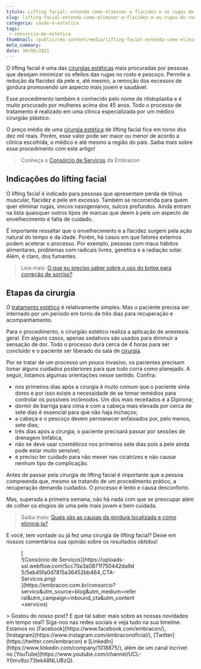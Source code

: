 ```yaml
---
titulo: Lifting facial: entenda como eliminar a flacidez e as rugas do rosto
slug: lifting-facial-entenda-como-eliminar-a-flacidez-e-as-rugas-do-rosto
categoria: saude-e-estetica
tags:
 - consorcio-de-estetica
thumbnail: /public/cms-content/media/lifting-facial-entenda-como-eliminar-a-flacidez-e-as-rugas-do-rosto.jpeg
meta_summary: 
date: 30/09/2021
---
```

O lifting facial é uma das [cirurgias estéticas](https://www.embracon.com.br/blog/tudo-sobre-o-consorcio-de-cirurgia-plastica-embracon) mais procuradas por pessoas que desejam minimizar os efeitos das rugas no rosto e pescoço. Permite a redução da flacidez da pele e, até mesmo, a remoção dos excessos de gordura promovendo um aspecto mais jovem e saudável.

Esse procedimento também é conhecido pelo nome de ritidoplastia e é muito procurado por mulheres acima dos 45 anos. Todo o processo de tratamento é realizado em uma clínica especializada por um médico cirurgião plástico.

O preço médio de uma [cirurgia estética](https://www.embracon.com.br/blog/o-que-e-e-como-funciona-o-consorcio-para-cirurgia) de lifting facial fica em torno dos dez mil reais. Porém, esse valor pode ser maior ou menor de acordo a clínica escolhida, o médico e até mesmo a região do país. Saiba mais sobre esse procedimento com este artigo!

> Conheça o [Consórcio de Serviços](https://www.embracon.com.br/consorcio-servicos) da Embracon

Indicações do lifting facial
----------------------------

O lifting facial é indicado para pessoas que apresentam perda de tônus muscular, flacidez e pele em excesso. Também se recomenda para quem quer eliminar rugas, vincos nasogenianos, sulcos profundos. Ainda entram na lista quaisquer outros tipos de marcas que deem à pele um aspecto de envelhecimento e falta de cuidado.

É importante ressaltar que o envelhecimento e a flacidez surgem pela ação natural do tempo e da idade. Porém, há casos em que fatores externos podem acelerar o processo. Por exemplo, pessoas com maus hábitos alimentares, problemas com radicais livres, genética e a radiação solar. Além, é claro, dos fumantes.

> Leia mais: [O que eu preciso saber sobre o uso do botox para correção de sorriso?](https://www.embracon.com.br/blog/o-que-eu-preciso-saber-sobre-o-uso-do-botox-para-correcao-de-sorriso)

Etapas da cirurgia
------------------

O [tratamento estético](https://www.embracon.com.br/blog/procedimentos-esteticos-para-emagrecer-quais-sao-os-melhores) é relativamente simples. Mas o paciente precisa ser internado por um período em torno de três dias para recuperação e acompanhamento.

Para o procedimento, o cirurgião estético realiza a aplicação de anestesia geral. Em alguns casos, apenas sedativos são usados para diminuir a sensação de dor. Todo o processo dura cerca de 4 horas para ser concluído e o paciente ser liberado da sala de [cirurgia](https://www.embracon.com.br/blog/como-escolher-um-consorcio-de-cirurgia-plastica-em-6-passos).

Por se tratar de um processo um pouco invasivo, os pacientes precisam tomar alguns cuidados posteriores para que tudo corra como planejado. A seguir, listamos algumas orientações nesse sentido. Confira:

- nos primeiros dias após a cirurgia é muito comum que o paciente sinta dores e por isso existe a necessidade de se tomar remédios para controlar os possíveis incômodos. Um dos mais receitados é a Dipirona;
- dormir de barriga para cima e com a cabeça mais elevada por cerca de sete dias é essencial para que não haja inchaços;
- a cabeça e o pescoço devem permanecer enfaixados por, pelo menos, sete dias;
- três dias após a cirurgia, o paciente precisará passar por sessões de drenagem linfática;
- não se deve usar cosméticos nos primeiros sete dias pois a pele ainda pode estar muito sensível;
- é preciso ter cuidado para não mexer nas cicatrizes e não causar nenhum tipo de complicação.

Antes de passar pela cirurgia de lifting facial é importante que a pessoa compreenda que, mesmo se tratando de um procedimento prático, a recuperação demanda cuidados. O processo é lento e causa desconforto.

Mas, superada a primeira semana, não há nada com que se preocupar além de colher os elogios de uma pele mais jovem e bem cuidada.

> Saiba mais: [Quais são as causas da gordura localizada e como eliminá-la?](https://www.embracon.com.br/blog/quais-sao-as-causas-da-gordura-localizada-e-como-elimina-la)

E você, tem vontade ou já fez uma cirurgia de lifting facial? Deixe em nossos comentários sua opinião sobre os resultados obtidos!

<figure class="w-richtext-figure-type-image w-richtext-align-center" style="max-width:310px">[<div>![Consórcio de Serviços](https://uploads-ssl.webflow.com/5cc70a3a0871f750442da9d5/5eb45fa0d7815a36452bb464_CTA-Servicos.png)</div>](https://embracon.com.br/consorcio?servico&utm_source=blog&utm_medium=referral&utm_campaign=inbound_cta&utm_content=servicos)</figure>> Gostou do nosso post? E que tal saber mais sobre as nossas novidades em tempo real? Siga-nos nas redes sociais e veja tudo na sua timeline. Estamos no [Facebook](https://www.facebook.com/embracon/), [Instagram](https://www.instagram.com/embraconoficial/), [Twitter](https://twitter.com/embracon) e [LinkedIn](https://www.linkedin.com/company/1018875/), além de um canal incrível no [YouTube](https://www.youtube.com/channel/UCL-Y0mv9zc73Iek48NLUBzQ).
